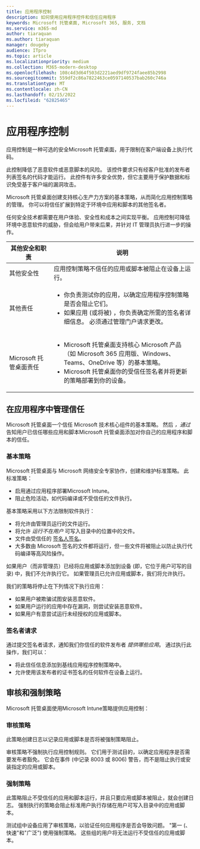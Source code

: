 ```yaml
---
title: 应用程序控制
description: 如何使用应用程序控件和信任应用程序
keywords: Microsoft 托管桌面, Microsoft 365, 服务, 文档
ms.service: m365-md
author: tiaraquan
ms.author: tiaraquan
manager: dougeby
audience: ITpro
ms.topic: article
ms.localizationpriority: medium
ms.collection: M365-modern-desktop
ms.openlocfilehash: 108c4d3d64f503d2221aed9df9724faee85b2998
ms.sourcegitcommit: 559df2c86a7822463ce0597140537bab260c746a
ms.translationtype: MT
ms.contentlocale: zh-CN
ms.lasthandoff: 02/15/2022
ms.locfileid: "62825465"
---
```

# <a name="app-control"></a>应用程序控制

应用控制是一种可选的安全Microsoft 托管桌面，用于限制在客户端设备上执行代码。

此控制降低了恶意软件或恶意脚本的风险。 该控件要求只有经客户批准的发布者列表签名的代码才能运行。 此控件有许多安全优势，但它主要用于保护数据和标识免受基于客户端的漏洞攻击。

Microsoft 托管桌面创建支持核心生产力方案的基本策略，从而简化应用控制策略的管理。 你可以将信任扩展到特定于环境中应用和脚本的其他签名者。

任何安全技术都需要在用户体验、安全性和成本之间实现平衡。 应用控制可降低环境中恶意软件的威胁，但会给用户带来后果，并针对 IT 管理员执行进一步的操作。

| 其他安全和职责 | 说明 |
| ------ | ------ |
| 其他安全性 | 应用控制策略不信任的应用或脚本被阻止在设备上运行。 |
| 其他责任 | <ul><li>你负责测试你的应用，以确定应用程序控制策略是否会阻止它们。</li><li>如果应用 (或将被) ，你负责确定所需的签名者详细信息。 必须通过管理门户请求更改。</li></ul>
| Microsoft 托管桌面责任 | <ul><li>Microsoft 托管桌面支持核心 Microsoft 产品（如 Microsoft 365 应用版、Windows、Teams、OneDrive 等）的基本策略。</li><li>Microsoft 托管桌面你的受信任签名者并将更新的策略部署到你的设备。</li></ul>

## <a name="managing-trust-in-applications"></a>在应用程序中管理信任

Microsoft 托管桌面一个信任 Microsoft 技术核心组件的基本策略。 然后 *，通过* 告知用户已信任哪些应用和脚本Microsoft 托管桌面添加对你自己的应用程序和脚本的信任。

### <a name="base-policy"></a>基本策略

Microsoft 托管桌面与 Microsoft 网络安全专家协作，创建和维护标准策略。 此标准策略：

- 启用通过应用程序部署Microsoft Intune。
- 阻止危险活动，如代码编译或不受信任的文件执行。

基本策略采用以下方法限制软件执行：

- 将允许由管理员运行的文件运行。
- 将允许 *运行不在用户* 可写入目录中的位置中的文件。
- 文件由受信任的 [签名人签名](#signer-requests)。
- 大多数由 Microsoft 签名的文件都将运行，但一些文件将被阻止以防止执行代码编译等高风险操作。

如果用户（而非管理员）已经将应用或脚本添加到设备 (即，它位于用户可写的目录) 中，我们不允许执行它。 如果管理员已允许应用或脚本，我们将允许执行。

我们的策略将停止在下列情况下执行应用：

- 如果用户被欺骗试图安装恶意软件。
- 如果用户运行的应用中存在漏洞，则尝试安装恶意软件。
- 如果用户有意尝试运行未经授权的应用或脚本。

### <a name="signer-requests"></a>签名者请求

通过提交签名者请求，通知我们你信任的软件发布者 *提供哪些应用*。 通过执行此操作，我们可以：

- 将此信任信息添加到基线应用程序控制策略中。
- 允许使用该发布者的证书签名的任何软件在设备上运行。

## <a name="audit-and-enforced-policies"></a>审核和强制策略

Microsoft 托管桌面使用Microsoft Intune策略提供应用控制：

### <a name="audit-policy"></a>审核策略

此策略创建日志以记录应用或脚本是否将被强制策略阻止。

审核策略不强制执行应用控制规则。 它们用于测试目的，以确定应用程序是否需要发布者豁免。 它会在事件 (中记录 8003 或 8006) 警告，而不是阻止执行或安装指定的应用或脚本。

### <a name="enforced-policy"></a>强制策略

此策略阻止不受信任的应用和脚本运行，并且只要应用或脚本被阻止，就会创建日志。 强制执行的策略会阻止标准用户执行存储在用户可写入目录中的应用或脚本。

测试组中设备应用了审核策略，以验证任何应用程序是否会导致问题。 "第一 (、快速"和"广泛") 使用强制策略。 这些组的用户将无法运行不受信任的应用或脚本。
